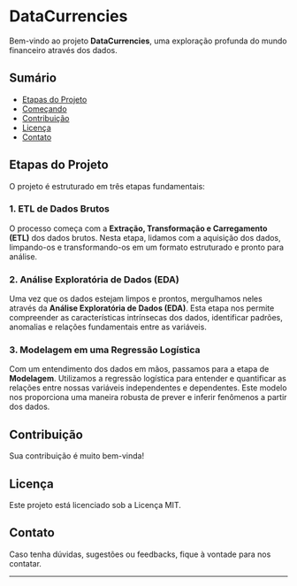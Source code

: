 # DataCurrencies

Bem-vindo ao projeto **DataCurrencies**, uma exploração profunda do mundo financeiro através dos dados. 

## Sumário

- [Etapas do Projeto](#etapas-do-projeto)
- [Começando](#começando)
- [Contribuição](#contribuição)
- [Licença](#licença)
- [Contato](#contato)

## Etapas do Projeto

O projeto é estruturado em três etapas fundamentais:

### 1. ETL de Dados Brutos

O processo começa com a **Extração, Transformação e Carregamento (ETL)** dos dados brutos. Nesta etapa, lidamos com a aquisição dos dados, limpando-os e transformando-os em um formato estruturado e pronto para análise.

### 2. Análise Exploratória de Dados (EDA)

Uma vez que os dados estejam limpos e prontos, mergulhamos neles através da **Análise Exploratória de Dados (EDA)**. Esta etapa nos permite compreender as características intrínsecas dos dados, identificar padrões, anomalias e relações fundamentais entre as variáveis.

### 3. Modelagem em uma Regressão Logística

Com um entendimento dos dados em mãos, passamos para a etapa de **Modelagem**. Utilizamos a regressão logística para entender e quantificar as relações entre nossas variáveis independentes e dependentes. Este modelo nos proporciona uma maneira robusta de prever e inferir fenômenos a partir dos dados.

## Contribuição

Sua contribuição é muito bem-vinda!

## Licença

Este projeto está licenciado sob a Licença MIT.
## Contato

Caso tenha dúvidas, sugestões ou feedbacks, fique à vontade para nos contatar.

---

